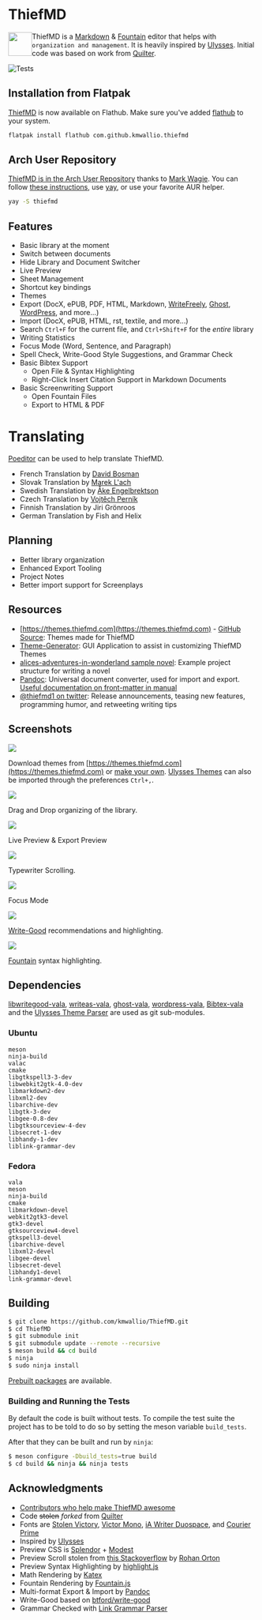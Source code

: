 # ThiefMD

<img src="https://thiefmd.com/images/thiefmd_64.png" width="48" style="float: left; width: 48px" />

ThiefMD is a [Markdown](https://en.wikipedia.org/wiki/Markdown) & [Fountain](https://fountain.io) editor that helps with `organization and management`. It is heavily inspired by [Ulysses](https://ulysses.app). Initial code was based on work from [Quilter](https://github.com/lainsce/quilter).

![Tests](https://github.com/kmwallio/ThiefMD/workflows/ThiefDaily/badge.svg?branch=beta)

## Installation from Flatpak

[ThiefMD](https://flathub.org/apps/details/com.github.kmwallio.thiefmd) is now available on Flathub. Make sure you've added [flathub](https://flatpak.org/setup) to your system.

```bash
flatpak install flathub com.github.kmwallio.thiefmd
```

## Arch User Repository

[ThiefMD is in the Arch User Repository](https://aur.archlinux.org/packages/thiefmd) thanks to [Mark Wagie](https://github.com/yochananmarqos). You can follow [these instructions](https://wiki.archlinux.org/index.php/Arch_User_Repository#Installing_and_upgrading_packages), use [yay](https://github.com/Jguer/yay), or use your favorite AUR helper.

```bash
yay -S thiefmd
```

## Features

 * Basic library at the moment
 * Switch between documents
 * Hide Library and Document Switcher
 * Live Preview
 * Sheet Management
 * Shortcut key bindings
 * Themes
 * Export (DocX, ePUB, PDF, HTML, Markdown, [WriteFreely](https://thiefmd.com/tips/blogging-with-writefreely), [Ghost](https://thiefmd.com/tips/blogging-with-ghost), [WordPress](https://wordpress.org), and more...)
 * Import (DocX, ePUB, HTML, rst, textile, and more...)
 * Search `Ctrl+F` for the current file, and `Ctrl+Shift+F` for the *entire* library
 * Writing Statistics
 * Focus Mode (Word, Sentence, and Paragraph)
 * Spell Check, Write-Good Style Suggestions, and Grammar Check
 * Basic Bibtex Support
     * Open File & Syntax Highlighting
     * Right-Click Insert Citation Support in Markdown Documents
 * Basic Screenwriting Support
     * Open Fountain Files
     * Export to HTML & PDF

# Translating

[Poeditor](https://poeditor.com/join/project?hash=iQkE5oTIOV) can be used to help translate ThiefMD.

 * French Translation by [David Bosman](https://github.com/davidbosman)
 * Slovak Translation by [Marek L'ach](https://github.com/marek-lach)
 * Swedish Translation by [Åke Engelbrektson](https://github.com/eson57)
 * Czech Translation by [Vojtěch Perník](https://github.com/pervoj)
 * Finnish Translation by Jiri Grönroos
 * German Translation by Fish and Helix

## Planning

 * Better library organization
 * Enhanced Export Tooling
 * Project Notes
 * Better import support for Screenplays

## Resources

 * [https://themes.thiefmd.com](https://themes.thiefmd.com) - [GitHub Source](https://github.com/ThiefMD/themes): Themes made for ThiefMD
 * [Theme-Generator](https://github.com/ThiefMD/theme-generator): GUI Application to assist in customizing ThiefMD Themes
 * [alices-adventures-in-wonderland sample novel](https://github.com/ThiefMD/sample-novel): Example project structure for writing a novel
 * [Pandoc](https://pandoc.org): Universal document converter, used for import and export. [Useful documentation on front-matter in manual](https://pandoc.org/MANUAL.html#epub-metadata)
 * [@thiefmd1 on twitter](https://twitter.com/thiefmd1): Release announcements, teasing new features, programming humor, and retweeting writing tips

## Screenshots

![](https://thiefmd.com/images/theme_preferences.png)

Download themes from [https://themes.thiefmd.com](https://themes.thiefmd.com) or [make your own](https://themes.thiefmd.com/howto). [Ulysses Themes](https://styles.ulysses.app/themes) can also be imported through the preferences `Ctrl+,`.

![](https://thiefmd.com/images/drag_n_drop_sheets.gif)

Drag and Drop organizing of the library.

![](https://thiefmd.com/images/epub-export.png)

Live Preview & Export Preview

![](https://thiefmd.com/images/typewriter_scrolling.gif)

Typewriter Scrolling.

![](https://thiefmd.com/images/focus_mode.png)

Focus Mode

![](https://thiefmd.com/images/write-good.png)

[Write-Good](https://github.com/ThiefMD/libwritegood-vala) recommendations and highlighting.

![](https://thiefmd.com/images/thiefmd-screenplay.png)

[Fountain](https://fountain.io) syntax highlighting.

## Dependencies

[libwritegood-vala](https://github.com/ThiefMD/libwritegood-vala), [writeas-vala](https://github.com/ThiefMD/writeas-vala), [ghost-vala](https://github.com/ThiefMD/ghost-vala), [wordpress-vala](https://github.com/ThiefMD/wordpress-vala), [Bibtex-vala](https://github.com/ThiefMD/BiBtex-vala) and the [Ulysses Theme Parser](https://github.com/TwiRp/ultheme-vala) are used as git sub-modules.

### Ubuntu

```
meson
ninja-build
valac
cmake
libgtkspell3-3-dev
libwebkit2gtk-4.0-dev
libmarkdown2-dev
libxml2-dev
libarchive-dev
libgtk-3-dev
libgee-0.8-dev
libgtksourceview-4-dev
libsecret-1-dev
libhandy-1-dev
liblink-grammar-dev
```

### Fedora

```
vala
meson
ninja-build
cmake
libmarkdown-devel
webkit2gtk3-devel
gtk3-devel
gtksourceview4-devel
gtkspell3-devel
libarchive-devel
libxml2-devel
libgee-devel
libsecret-devel
libhandy1-devel
link-grammar-devel
```

## Building

```bash
$ git clone https://github.com/kmwallio/ThiefMD.git
$ cd ThiefMD
$ git submodule init
$ git submodule update --remote --recursive
$ meson build && cd build
$ ninja
$ sudo ninja install
```

[Prebuilt packages](https://github.com/kmwallio/ThiefMD/releases) are available.

### Building and Running the Tests

By default the code is built without tests. To compile the test suite the project has to be told to do so by setting the meson variable `build_tests`.

After that they can be built and run by `ninja`:

```bash
$ meson configure -Dbuild_tests=true build
$ cd build && ninja && ninja tests
```

## Acknowledgments

* [Contributors who help make ThiefMD awesome](https://github.com/kmwallio/ThiefMD/graphs/contributors)
* Code ~~stolen~~ *forked* from [Quilter](https://github.com/lainsce/quilter)
* Fonts are [Stolen Victory](https://github.com/ThiefMD/StolenVictoryDuo), [Victor Mono](https://rubjo.github.io/victor-mono/), [iA Writer Duospace](https://github.com/iaolo/iA-Fonts), and [Courier Prime](https://quoteunquoteapps.com/courierprime)
* Inspired by [Ulysses](https://ulysses.app)
* Preview CSS is [Splendor](http://markdowncss.github.io/splendor) + [Modest](http://markdowncss.github.io/modest)
* Preview Scroll stolen from [this Stackoverflow](https://stackoverflow.com/questions/8922107/javascript-scrollintoview-middle-alignment) by [Rohan Orton](https://stackoverflow.com/users/2800005/rohan-orton)
* Preview Syntax Highlighting by [highlight.js](https://highlightjs.org)
* Math Rendering by [Katex](https://katex.org)
* Fountain Rendering by [Fountain.js](https://github.com/thombruce/fountain.js/)
* Multi-format Export & Import by [Pandoc](https://pandoc.org)
* Write-Good based on [btford/write-good](https://github.com/btford/write-good)
* Grammar Checked with [Link Grammar Parser](https://www.abisource.com/projects/link-grammar/)
